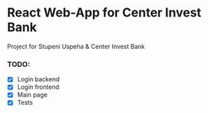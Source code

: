 # React Web-App for Center Invest Bank
Project for Stupeni Uspeha &amp; Center Invest Bank
<br/>
### TODO:
- [X] Login backend
- [X] Login frontend
- [X] Main page
- [X] Tests
